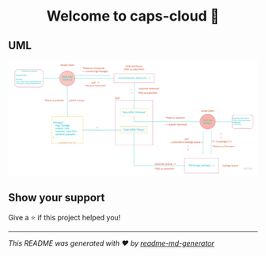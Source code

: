 <h1 align="center">Welcome to caps-cloud 👋</h1>
<p>
</p>

## UML

![UML](assets/caps-cloud.jpg)

## Show your support

Give a ⭐️ if this project helped you!

***
_This README was generated with ❤️ by [readme-md-generator](https://github.com/kefranabg/readme-md-generator)_
